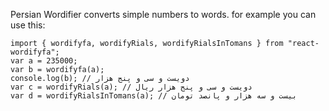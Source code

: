 Persian Wordifier converts simple numbers to words.
for example you can use this:

```
import { wordifyfa, wordifyRials, wordifyRialsInTomans } from "react-wordifyfa";
var a = 235000;
var b = wordifyfa(a);
console.log(b); // دویست و سی و پنج هزار
var c = wordifyRials(a); // دویست و سی و پنج هزار ریال
var d = wordifyRialsInTomans(a); // بیست و سه هزار و پانصد تومان
```
